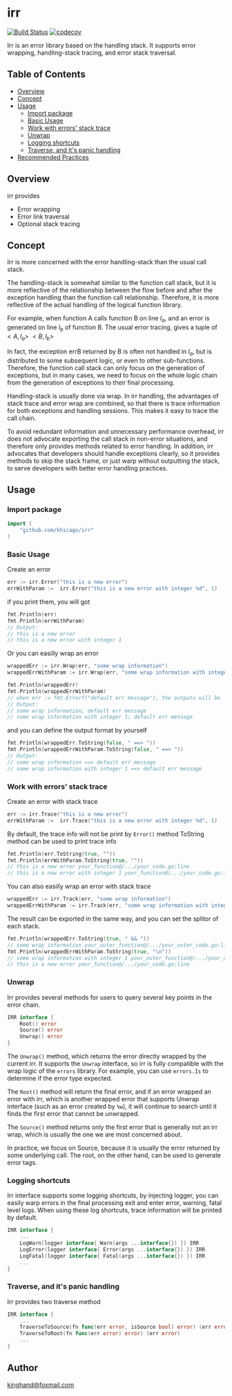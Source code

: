 # irr

[![Build Status](https://travis-ci.org/khicago/irr.svg?branch=master)](https://travis-ci.org/khicago/irr)
[![codecov](https://codecov.io/gh/khicago/irr/branch/master/graph/badge.svg)](https://codecov.io/gh/khicago/irr)

Irr is an error library based on the handling stack.
It supports error wrapping, handling-stack tracing, and error stack traversal.

## Table of Contents

- [Overview](#overview)
- [Concept](#concept)
- [Usage](#usage)
  - [Import package](#import-package)
  - [Basic Usage](#basic-usage)
  - [Work with errors' stack trace](#work-with-errors-stack-trace)
  - [Unwrap](#unwrap)
  - [Logging shortcuts](#logging-shortcuts)
  - [Traverse, and it's panic handling](#traverse-and-its-panic-handling)
- [Recommended Practices](#recommended-practices)

## Overview

irr provides

- Error wrapping
- Error link traversal
- Optional stack tracing

## Concept

Irr is more concerned with the error handling-stack than the usual call stack.

The handling-stack is somewhat similar to the function call stack, but it is more reflective of the relationship between the flow before and after the exception handling than the function call relationship. Therefore, it is more reflective of the actual handling of the logical function library.

For example, when function A calls function B on line $l_a$, and an error is generated on line $l_b$ of function B.
The usual error tracing, gives a tuple of $<A,l_a>$ $<B, l_b>$

In fact, the exception errB returned by B is often not handled in $l_a$, but is distributed to some subsequent logic, or even to other sub-functions. Therefore, the function call stack can only focus on the generation of exceptions, but in many cases, we need to focus on the whole logic chain from the generation of exceptions to their final processing.

Handling-stack is usually done via wrap. In irr handling, the advantages of stack trace and error wrap are combined, so that there is trace information for both exceptions and handling sessions. This makes it easy to trace the call chain.

To avoid redundant information and unnecessary performance overhead, irr does not advocate exporting the call stack in non-error situations, and therefore only provides methods related to error handling. In addition, irr advocates that developers should handle exceptions clearly, so it provides methods to skip the stack frame, or just warp without outputting the stack, to serve developers with better error handling practices.

## Usage

### Import package

```go
import (
    "github.com/khicago/irr"
)
```

### Basic Usage

Create an error

```go
err := irr.Error("this is a new error")
errWithParam :=  irr.Error("this is a new error with integer %d", 1)
```

if you print them, you will got

```go
fmt.Println(err)
fmt.Println(errWithParam)
// Output:
// this is a new error
// this is a new error with integer 1
```

Or you can easilly wrap an error

```go
wrappedErr := irr.Wrap(err, "some wrap information")
wrappedErrWithParam := irr.Wrap(err, "some wrap information with integer %d", 1)

fmt.Println(wrappedErr)
fmt.Println(wrappedErrWithParam)
// when err := fmt.Errorf("default err message"), the outputs will be
// Output:
// some wrap information; default err message
// some wrap information with integer 1; default err message
```

and you can define the output format by yourself

```go
fmt.Println(wrappedErr.ToString(false, " ==> "))
fmt.Println(wrappedErrWithParam.ToString(false, " ==> "))
// Output:
// some wrap information ==> default err message
// some wrap information with integer 1 ==> default err message
```

### Work with errors' stack trace

Create an error with stack trace

```go
err := irr.Trace("this is a new error")
errWithParam :=  irr.Trace("this is a new error with integer %d", 1)
```

By default, the trace info will not be print by `Error()` method
ToString method can be used to print trace info

```go
fmt.Println(err.ToString(true, ""))
fmt.Println(errWithParam.ToString(true, ""))
// this is a new error your_function@/.../your_code.go:line
// this is a new error with integer 1 your_function@/.../your_code.go:line
```

You can also easilly wrap an error with stack trace

```go
wrappedErr := irr.Track(err, "some wrap information")
wrappedErrWithParam := irr.Track(err, "some wrap information with integer %d", 1)
```

The result can be exported in the same way, and you can set the splitor of each stack.

```go
fmt.Println(wrappedErr.ToString(true, " && "))
// some wrap information your_outer_function@/.../your_outer_code.go:line && this is a new error your_function@/.../your_code.go:line
fmt.Println(wrappedErrWithParam.ToString(true, "\n"))
// some wrap information with integer 1 your_outer_function@/.../your_outer_code.go:line
// this is a new error your_function@/.../your_code.go:line
```

### Unwrap

Irr provides several methods for users to query several key points in the error chain.

```go
IRR interface {
    Root() error
    Source() error
    Unwrap() error
}
```

The `Unwrap()` method, which returns the error directly wrapped by the current irr. It supports the `Unwrap` interface, so irr is fully compatible with the wrap logic of the `errors` library. For example, you can use `errors.Is` to determine if the error type expected.

The `Root()` method will return the final error, and if an error wrapped an error with irr, which is another wrapped error that supports Unwrap interface (such as an error created by `%w`), it will continue to search until it finds the first error that cannot be unwrapped.

The `Source()` method returns only the first error that is generally not an irr wrap, which is usually the one we are most concerned about.

In practice, we focus on Source, because it is usually the error returned by some underlying call. The root, on the other hand, can be used to generate error tags.

### Logging shortcuts

Irr interface supports some logging shortcuts, by injecting logger, you can easily warp errors in the final processing exit and enter error, warning, fatal level logs.
When using these log shortcuts, trace information will be printed by default.

```go
IRR interface {
    ...
    LogWarn(logger interface{ Warn(args ...interface{}) }) IRR
    LogError(logger interface{ Error(args ...interface{}) }) IRR
    LogFatal(logger interface{ Fatal(args ...interface{}) }) IRR
    ...
}
```

### Traverse, and it's panic handling

Irr provides two traverse method

```go
IRR interface {
    ...
    TraverseToSource(fn func(err error, isSource bool) error) (err error)
    TraverseToRoot(fn func(err error) error) (err error)
    ...
}
```

## Author

kinghand@foxmail.com
